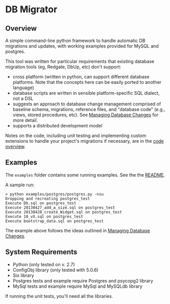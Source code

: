 # DB Migrator

## Overview

A simple command-line python framework to handle automatic DB migrations and updates, with working examples provided for MySQL and postgres.

This tool was written for particular requirements that existing database migration tools (eg, Redgate, DbUp, etc) don't support:

* cross platform (written in python, can support different database platforms.  Note that the concepts here can be easily ported to another language)
* database scripts are written in sensible platform-specific SQL dialect, not a DSL
* suggests an approach to database change management comprised of baseline schema, migrations, reference files, and "database code" (e.g., views, stored procedures, etc).  See [Managing Database Changes](docs/managing_database_changes.md) for more detail.
* supports a distributed development model

Notes on the code, including unit testing and implementing custom extensions to handle your project's migrations if necessary, are in the [code overview](docs/code_overview.md).

## Examples

The `examples` folder contains some running examples.  See the the
[README](/examples/README.md).

A sample run:

````
> python examples/postgres/postgres.py -nsu
Dropping and recreating postgres_test
Execute Db.sql on postgres_test
Execute 20130427_add_a_size.sql on postgres_test
Execute 20130428_create_Widget.sql on postgres_test
Execute 10_vX.sql on postgres_test
Execute bootstrap_data.sql on postgres_test
````

The example above follows the ideas outlined in [Managing Database Changes](docs/managing_database_changes.md).


## System Requirements

* Python (only tested on v. 2.7)
* ConfigObj library (only tested with 5.0.6)
* Six library
* Postgres tests and example require Postgres and psycopg2 library
* MySql tests and example require MySql and MySQLdb library

If running the unit tests, you'll need all the libraries.

